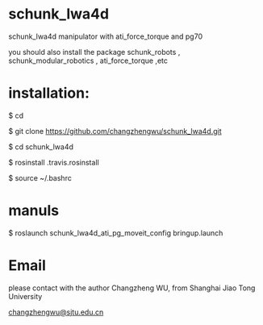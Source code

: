 # schunk_lwa4d
schunk_lwa4d manipulator with ati_force_torque and pg70

you should also install the package schunk_robots , schunk_modular_robotics , ati_force_torque ,etc

# installation:

$ cd 

$ git clone https://github.com/changzhengwu/schunk_lwa4d.git

$ cd schunk_lwa4d

$ rosinstall .travis.rosinstall

$ source ~/.bashrc

# manuls

$ roslaunch schunk_lwa4d_ati_pg_moveit_config bringup.launch

# Email

please contact with the author Changzheng WU, from Shanghai Jiao Tong University

changzhengwu@sjtu.edu.cn

